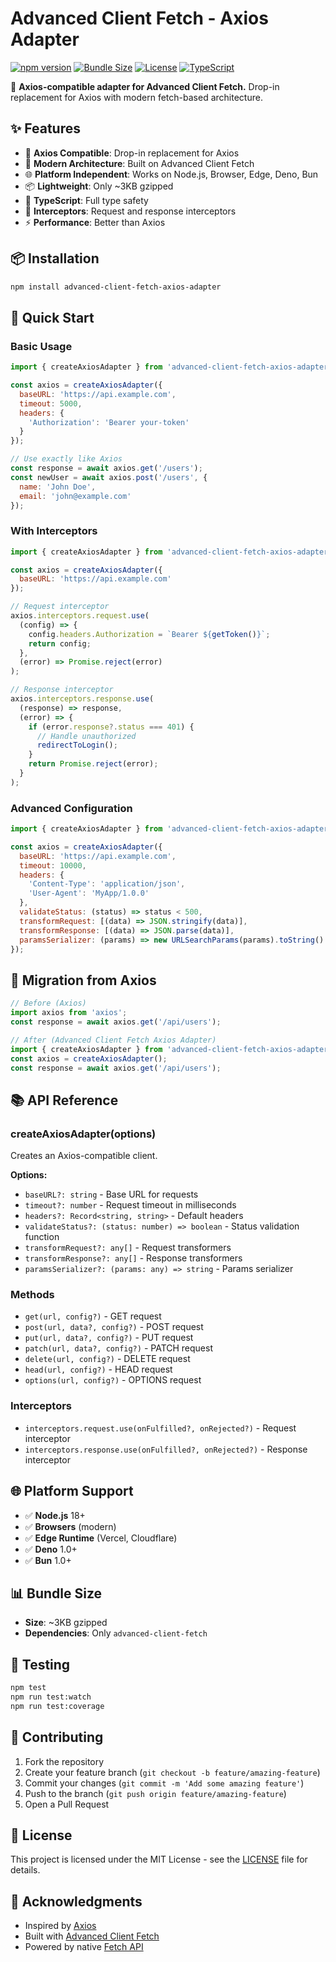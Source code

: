 # Advanced Client Fetch - Axios Adapter

[![npm version](https://img.shields.io/npm/v/advanced-client-fetch-axios-adapter.svg)](https://www.npmjs.com/package/advanced-client-fetch-axios-adapter)
[![Bundle Size](https://img.shields.io/bundlephobia/minzip/advanced-client-fetch-axios-adapter)](https://bundlephobia.com/package/advanced-client-fetch-axios-adapter)
[![License](https://img.shields.io/npm/l/advanced-client-fetch-axios-adapter.svg)](https://github.com/ytahirkose/advanced-client-fetch/blob/main/LICENSE)
[![TypeScript](https://img.shields.io/badge/TypeScript-Ready-blue.svg)](https://www.typescriptlang.org/)

🔄 **Axios-compatible adapter for Advanced Client Fetch.** Drop-in replacement for Axios with modern fetch-based architecture.

## ✨ Features

- 🎯 **Axios Compatible**: Drop-in replacement for Axios
- 🚀 **Modern Architecture**: Built on Advanced Client Fetch
- 🌐 **Platform Independent**: Works on Node.js, Browser, Edge, Deno, Bun
- 📦 **Lightweight**: Only ~3KB gzipped
- 🎨 **TypeScript**: Full type safety
- 🔄 **Interceptors**: Request and response interceptors
- ⚡ **Performance**: Better than Axios

## 📦 Installation

```bash
npm install advanced-client-fetch-axios-adapter
```

## 🚀 Quick Start

### Basic Usage

```javascript
import { createAxiosAdapter } from 'advanced-client-fetch-axios-adapter';

const axios = createAxiosAdapter({
  baseURL: 'https://api.example.com',
  timeout: 5000,
  headers: {
    'Authorization': 'Bearer your-token'
  }
});

// Use exactly like Axios
const response = await axios.get('/users');
const newUser = await axios.post('/users', {
  name: 'John Doe',
  email: 'john@example.com'
});
```

### With Interceptors

```javascript
import { createAxiosAdapter } from 'advanced-client-fetch-axios-adapter';

const axios = createAxiosAdapter({
  baseURL: 'https://api.example.com'
});

// Request interceptor
axios.interceptors.request.use(
  (config) => {
    config.headers.Authorization = `Bearer ${getToken()}`;
    return config;
  },
  (error) => Promise.reject(error)
);

// Response interceptor
axios.interceptors.response.use(
  (response) => response,
  (error) => {
    if (error.response?.status === 401) {
      // Handle unauthorized
      redirectToLogin();
    }
    return Promise.reject(error);
  }
);
```

### Advanced Configuration

```javascript
import { createAxiosAdapter } from 'advanced-client-fetch-axios-adapter';

const axios = createAxiosAdapter({
  baseURL: 'https://api.example.com',
  timeout: 10000,
  headers: {
    'Content-Type': 'application/json',
    'User-Agent': 'MyApp/1.0.0'
  },
  validateStatus: (status) => status < 500,
  transformRequest: [(data) => JSON.stringify(data)],
  transformResponse: [(data) => JSON.parse(data)],
  paramsSerializer: (params) => new URLSearchParams(params).toString()
});
```

## 🔄 Migration from Axios

```javascript
// Before (Axios)
import axios from 'axios';
const response = await axios.get('/api/users');

// After (Advanced Client Fetch Axios Adapter)
import { createAxiosAdapter } from 'advanced-client-fetch-axios-adapter';
const axios = createAxiosAdapter();
const response = await axios.get('/api/users');
```

## 📚 API Reference

### createAxiosAdapter(options)

Creates an Axios-compatible client.

**Options:**
- `baseURL?: string` - Base URL for requests
- `timeout?: number` - Request timeout in milliseconds
- `headers?: Record<string, string>` - Default headers
- `validateStatus?: (status: number) => boolean` - Status validation function
- `transformRequest?: any[]` - Request transformers
- `transformResponse?: any[]` - Response transformers
- `paramsSerializer?: (params: any) => string` - Params serializer

### Methods

- `get(url, config?)` - GET request
- `post(url, data?, config?)` - POST request
- `put(url, data?, config?)` - PUT request
- `patch(url, data?, config?)` - PATCH request
- `delete(url, config?)` - DELETE request
- `head(url, config?)` - HEAD request
- `options(url, config?)` - OPTIONS request

### Interceptors

- `interceptors.request.use(onFulfilled?, onRejected?)` - Request interceptor
- `interceptors.response.use(onFulfilled?, onRejected?)` - Response interceptor

## 🌐 Platform Support

- ✅ **Node.js** 18+
- ✅ **Browsers** (modern)
- ✅ **Edge Runtime** (Vercel, Cloudflare)
- ✅ **Deno** 1.0+
- ✅ **Bun** 1.0+

## 📊 Bundle Size

- **Size**: ~3KB gzipped
- **Dependencies**: Only `advanced-client-fetch`

## 🧪 Testing

```bash
npm test
npm run test:watch
npm run test:coverage
```

## 🤝 Contributing

1. Fork the repository
2. Create your feature branch (`git checkout -b feature/amazing-feature`)
3. Commit your changes (`git commit -m 'Add some amazing feature'`)
4. Push to the branch (`git push origin feature/amazing-feature`)
5. Open a Pull Request

## 📄 License

This project is licensed under the MIT License - see the [LICENSE](LICENSE) file for details.

## 🙏 Acknowledgments

- Inspired by [Axios](https://github.com/axios/axios)
- Built with [Advanced Client Fetch](https://github.com/ytahirkose/advanced-client-fetch)
- Powered by native [Fetch API](https://developer.mozilla.org/en-US/docs/Web/API/Fetch_API)